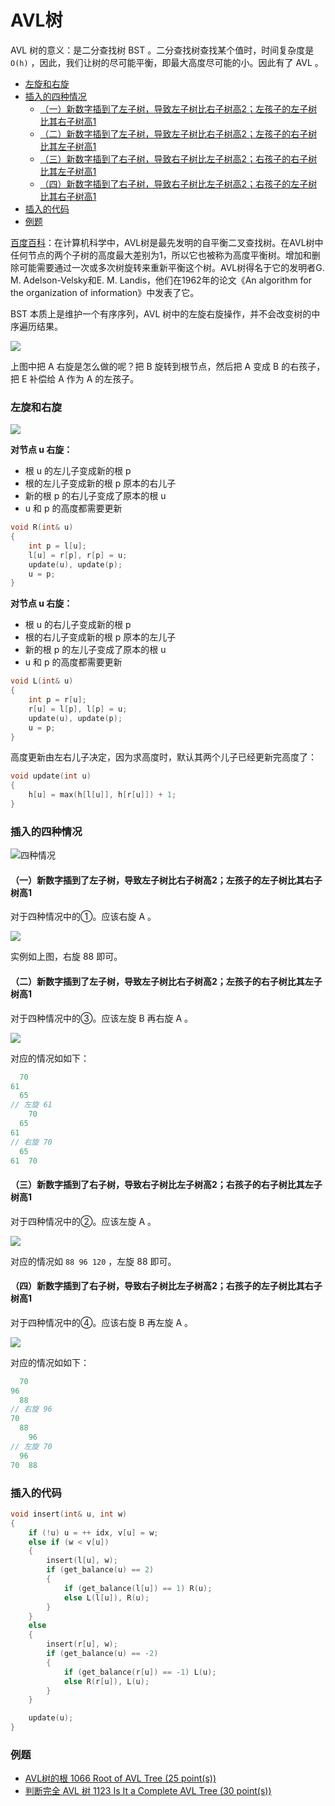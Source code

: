 # AVL树

AVL 树的意义：是二分查找树 BST 。二分查找树查找某个值时，时间复杂度是 `O(h)` ，因此，我们让树的尽可能平衡，即最大高度尽可能的小。因此有了 AVL 。

<!-- @import "[TOC]" {cmd="toc" depthFrom=3 depthTo=6 orderedList=false} -->

<!-- code_chunk_output -->

- [左旋和右旋](#左旋和右旋)
- [插入的四种情况](#插入的四种情况)
  - [（一）新数字插到了左子树，导致左子树比右子树高2；左孩子的左子树比其右子树高1](#一新数字插到了左子树导致左子树比右子树高2左孩子的左子树比其右子树高1)
  - [（二）新数字插到了左子树，导致左子树比右子树高2；左孩子的右子树比其左子树高1](#二新数字插到了左子树导致左子树比右子树高2左孩子的右子树比其左子树高1)
  - [（三）新数字插到了右子树，导致右子树比左子树高2；右孩子的右子树比其左子树高1](#三新数字插到了右子树导致右子树比左子树高2右孩子的右子树比其左子树高1)
  - [（四）新数字插到了右子树，导致右子树比左子树高2；右孩子的左子树比其右子树高1](#四新数字插到了右子树导致右子树比左子树高2右孩子的左子树比其右子树高1)
- [插入的代码](#插入的代码)
- [例题](#例题)

<!-- /code_chunk_output -->


[百度百科](https://baike.baidu.com/item/AVL%E6%A0%91/10986648)：在计算机科学中，AVL树是最先发明的自平衡二叉查找树。在AVL树中任何节点的两个子树的高度最大差别为1，所以它也被称为高度平衡树。增加和删除可能需要通过一次或多次树旋转来重新平衡这个树。AVL树得名于它的发明者G. M. Adelson-Velsky和E. M. Landis，他们在1962年的论文《An algorithm for the organization of information》中发表了它。

BST 本质上是维护一个有序序列，AVL 树中的左旋右旋操作，并不会改变树的中序遍历结果。

![](./images/2021081806.png)

上图中把 A 右旋是怎么做的呢？把 B 旋转到根节点，然后把 A 变成 B 的右孩子，把 E 补偿给 A 作为 A 的左孩子。

### 左旋和右旋

![](./images/2021081806.png)

**对节点 u 右旋：**
- 根 u 的左儿子变成新的根 p
- 根的左儿子变成新的根 p 原本的右儿子
- 新的根 p 的右儿子变成了原本的根 u
- u 和 p 的高度都需要更新

```cpp
void R(int& u)
{
    int p = l[u];
    l[u] = r[p], r[p] = u;
    update(u), update(p);
    u = p;
}
```

**对节点 u 右旋：**
- 根 u 的右儿子变成新的根 p
- 根的右儿子变成新的根 p 原本的左儿子
- 新的根 p 的左儿子变成了原本的根 u
- u 和 p 的高度都需要更新

```cpp
void L(int& u)
{
    int p = r[u];
    r[u] = l[p], l[p] = u;
    update(u), update(p);
    u = p;
}
```

高度更新由左右儿子决定，因为求高度时，默认其两个儿子已经更新完高度了：
```cpp
void update(int u)
{
    h[u] = max(h[l[u]], h[r[u]]) + 1;
}
```

### 插入的四种情况

![四种情况](./images/2021081807.png)

#### （一）新数字插到了左子树，导致左子树比右子树高2；左孩子的左子树比其右子树高1

对于四种情况中的①。应该右旋 A 。

![](./images/2021081808.jpg)

实例如上图，右旋 88 即可。

#### （二）新数字插到了左子树，导致左子树比右子树高2；左孩子的右子树比其左子树高1

对于四种情况中的③。应该左旋 B 再右旋 A 。

![](./images/2021081810.jpg)

对应的情况如如下：
```cpp
  70
61
  65
// 左旋 61
    70
  65
61
// 右旋 70
  65
61  70
```

#### （三）新数字插到了右子树，导致右子树比左子树高2；右孩子的右子树比其左子树高1

对于四种情况中的②。应该左旋 A 。

![](./images/2021081809.jpg)

对应的情况如 `88 96 120` ，左旋 88 即可。

#### （四）新数字插到了右子树，导致右子树比左子树高2；右孩子的左子树比其右子树高1

对于四种情况中的④。应该右旋 B 再左旋 A 。

![](./images/2021081811.jpg)

对应的情况如如下：
```cpp
  70
96
  88
// 右旋 96
70
  88
    96
// 左旋 70
  96
70  88
```

### 插入的代码

```cpp
void insert(int& u, int w)
{
    if (!u) u = ++ idx, v[u] = w;
    else if (w < v[u])
    {
        insert(l[u], w);
        if (get_balance(u) == 2)
        {
            if (get_balance(l[u]) == 1) R(u);
            else L(l[u]), R(u);
        }
    }
    else
    {
        insert(r[u], w);
        if (get_balance(u) == -2)
        {
            if (get_balance(r[u]) == -1) L(u);
            else R(r[u]), L(u);
        }
    }

    update(u);
}
```

### 例题

- [AVL树的根 1066 Root of AVL Tree (25 point(s))](./pat.5.2.md#avl树的根-1066-root-of-avl-tree-25-points)
- [判断完全 AVL 树 1123 Is It a Complete AVL Tree (30 point(s))](./pat.5.2.md#判断完全-avl-树-1123-is-it-a-complete-avl-tree-30-points)